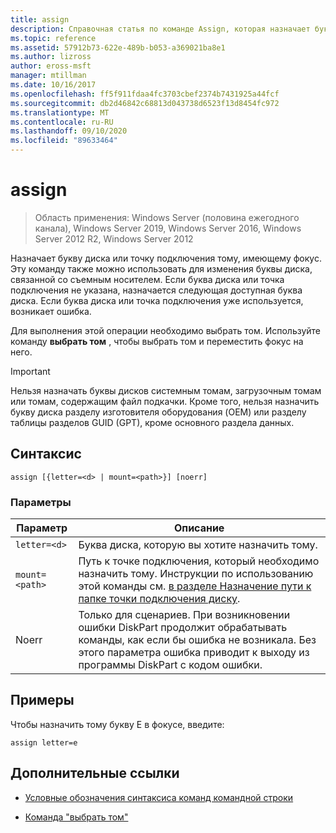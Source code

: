 ```yaml
---
title: assign
description: Справочная статья по команде Assign, которая назначает букву диска или точку подключения тому, имеющему фокус.
ms.topic: reference
ms.assetid: 57912b73-622e-489b-b053-a369021ba8e1
ms.author: lizross
author: eross-msft
manager: mtillman
ms.date: 10/16/2017
ms.openlocfilehash: ff5f911fdaa4fc3703cbef2374b7431925a44fcf
ms.sourcegitcommit: db2d46842c68813d043738d6523f13d8454fc972
ms.translationtype: MT
ms.contentlocale: ru-RU
ms.lasthandoff: 09/10/2020
ms.locfileid: "89633464"
---
```

# <a name="assign"></a>assign

> Область применения: Windows Server (половина ежегодного канала), Windows Server 2019, Windows Server 2016, Windows Server 2012 R2, Windows Server 2012

Назначает букву диска или точку подключения тому, имеющему фокус. Эту команду также можно использовать для изменения буквы диска, связанной со съемным носителем. Если буква диска или точка подключения не указана, назначается следующая доступная буква диска. Если буква диска или точка подключения уже используется, возникает ошибка.

Для выполнения этой операции необходимо выбрать том. Используйте команду **выбрать том** , чтобы выбрать том и переместить фокус на него.

> [!IMPORTANT]
> Нельзя назначать буквы дисков системным томам, загрузочным томам или томам, содержащим файл подкачки. Кроме того, нельзя назначить букву диска разделу изготовителя оборудования (OEM) или разделу таблицы разделов GUID (GPT), кроме основного раздела данных.

## <a name="syntax"></a>Синтаксис

```
assign [{letter=<d> | mount=<path>}] [noerr]
```

### <a name="parameters"></a>Параметры

| Параметр | Описание |
| --------- | ----------- |
| `letter=<d>` | Буква диска, которую вы хотите назначить тому. |
| `mount=<path>` | Путь к точке подключения, который необходимо назначить тому. Инструкции по использованию этой команды см. [в разделе Назначение пути к папке точки подключения диску](../../storage/disk-management/assign-a-mount-point-folder-path-to-a-drive.md). |
| Noerr | Только для сценариев. При возникновении ошибки DiskPart продолжит обрабатывать команды, как если бы ошибка не возникала. Без этого параметра ошибка приводит к выходу из программы DiskPart с кодом ошибки. |

## <a name="examples"></a>Примеры

Чтобы назначить тому букву E в фокусе, введите:

```
assign letter=e
```

## <a name="additional-references"></a>Дополнительные ссылки

- [Условные обозначения синтаксиса команд командной строки](command-line-syntax-key.md)

- [Команда "выбрать том"](select-volume.md)

